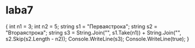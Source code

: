 # laba7
{
    int n1 = 3; int n2 = 5;
    string s1 = "Перваястрока"; string s2 = "Втораястрока";
    string s3 = String.Join("", s1.Take(n1)) + String.Join("", s2.Skip(s2.Length - n2));
    Console.WriteLine(s3);
    Console.WriteLine(true);
}
